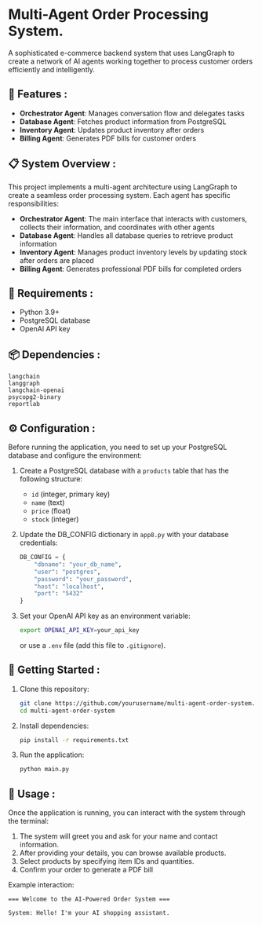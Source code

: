 # Multi-Agent Order Processing System.

A sophisticated e-commerce backend system that uses LangGraph to create a network of AI agents working together to process customer orders efficiently and intelligently.

## 🌟 Features :

- **Orchestrator Agent**: Manages conversation flow and delegates tasks
- **Database Agent**: Fetches product information from PostgreSQL
- **Inventory Agent**: Updates product inventory after orders
- **Billing Agent**: Generates PDF bills for customer orders

## 📋 System Overview :

This project implements a multi-agent architecture using LangGraph to create a seamless order processing system. Each agent has specific responsibilities:

- **Orchestrator Agent**: The main interface that interacts with customers, collects their information, and coordinates with other agents
- **Database Agent**: Handles all database queries to retrieve product information
- **Inventory Agent**: Manages product inventory levels by updating stock after orders are placed
- **Billing Agent**: Generates professional PDF bills for completed orders

## 🔧 Requirements : 

- Python 3.9+
- PostgreSQL database
- OpenAI API key

## 📦 Dependencies :

```
langchain
langgraph
langchain-openai
psycopg2-binary
reportlab
```

## ⚙️ Configuration :

Before running the application, you need to set up your PostgreSQL database and configure the environment:

1. Create a PostgreSQL database with a `products` table that has the following structure:
   - `id` (integer, primary key)
   - `name` (text)
   - `price` (float)
   - `stock` (integer)

2. Update the DB_CONFIG dictionary in `app8.py` with your database credentials:
   ```python
   DB_CONFIG = {
       "dbname": "your_db_name",
       "user": "postgres",
       "password": "your_password",
       "host": "localhost",
       "port": "5432"
   }
   ```

3. Set your OpenAI API key as an environment variable:
   ```bash
   export OPENAI_API_KEY=your_api_key
   ```
   or use a `.env` file (add this file to `.gitignore`).

## 🚀 Getting Started :

1. Clone this repository:
   ```bash
   git clone https://github.com/yourusername/multi-agent-order-system.git
   cd multi-agent-order-system
   ```

2. Install dependencies:
   ```bash
   pip install -r requirements.txt
   ```

3. Run the application:
   ```bash
   python main.py
   ```

## 💬 Usage :

Once the application is running, you can interact with the system through the terminal:

1. The system will greet you and ask for your name and contact information.
2. After providing your details, you can browse available products.
3. Select products by specifying item IDs and quantities.
4. Confirm your order to generate a PDF bill

Example interaction:

```
=== Welcome to the AI-Powered Order System ===

System: Hello! I'm your AI shopping assistant.
